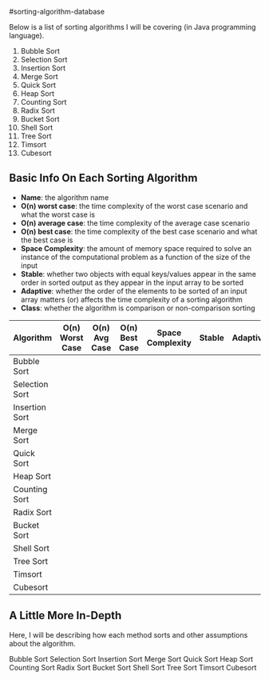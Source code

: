 #sorting-algorithm-database

Below is a list of sorting algorithms I will be covering (in Java programming language).

1. Bubble Sort
2. Selection Sort
3. Insertion Sort
4. Merge Sort
5. Quick Sort
6. Heap Sort
7. Counting Sort
8. Radix Sort
9. Bucket Sort
10. Shell Sort
11. Tree Sort
12. Timsort
13. Cubesort


## Basic Info On Each Sorting Algorithm
- **Name**: the algorithm name
- **O(n) worst case**: the time complexity of the worst case scenario and what the worst case is
- **O(n) average case**: the time complexity of the average case scenario
- **O(n) best case**: the time complexity of the best case scenario and what the best case is
- **Space Complexity**: the amount of memory space required to solve an instance of the computational problem as a function of the size of the input
- **Stable**: whether two objects with equal keys/values appear in the same order in sorted output as they appear in the input array to be sorted
- **Adaptive**: whether the order of the elements to be sorted of an input array matters (or) affects the time complexity of a sorting algorithm
- **Class**: whether the algorithm is comparison or non-comparison sorting
 
Algorithm      | O(n) Worst Case  | O(n) Avg Case    | O(n) Best Case   | Space Complexity | Stable | Adaptive | Class
---------------| ---------------- | ---------------- | ---------------- | ---------------- | ------ | -------- | ------
Bubble Sort    | 
Selection Sort | 
Insertion Sort | 
Merge Sort     | 
Quick Sort     | 
Heap Sort      | 
Counting Sort  | 
Radix Sort     | 
Bucket Sort    | 
Shell Sort     | 
Tree Sort      | 
Timsort        | 
Cubesort       | 

## A Little More In-Depth

Here, I will be describing how each method sorts and other assumptions about the algorithm.

Bubble Sort
Selection Sort
Insertion Sort
Merge Sort
Quick Sort
Heap Sort
Counting Sort
Radix Sort
Bucket Sort
Shell Sort
Tree Sort
Timsort
Cubesort